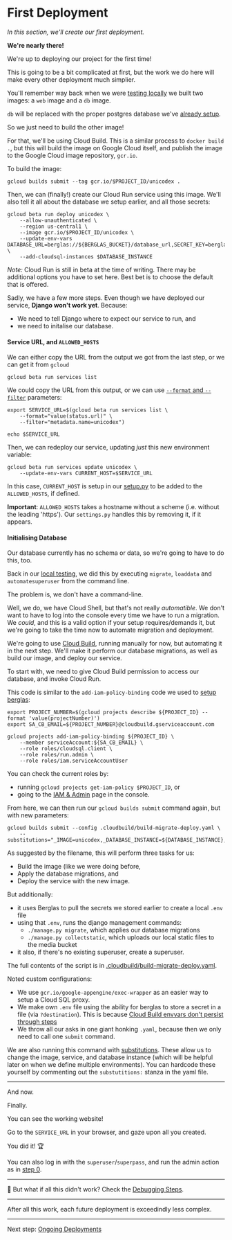# First Deployment

*In this section, we'll create our first deployment.*

**We're nearly there!**

We're up to deploying our project for the first time!

This is going to be a bit complicated at first, but the work we do here will make every other deployment much simplier. 

You'll remember way back when we were [testing locally](00-test-local.md) we built two images: a `web` image and a `db` image. 

`db` will be replaced with the proper postgres database we've [already setup](20-setup-sql.md). 

So we just need to build the other image!

For that, we'll be using Cloud Build. This is a similar process to `docker build .`, but this will build the image on Google Cloud itself, and publish the image to the Google Cloud image repository, `gcr.io`. 

To build the image:

```shell
gcloud builds submit --tag gcr.io/$PROJECT_ID/unicodex .
```

Then, we can (finally!) create our Cloud Run service using this image. We'll also tell it all about the database we setup earlier, and all those secrets: 

```
gcloud beta run deploy unicodex \
    --allow-unauthenticated \
    --region us-central1 \
    --image gcr.io/$PROJECT_ID/unicodex \
    --update-env-vars DATABASE_URL=berglas://${BERGLAS_BUCKET}/database_url,SECRET_KEY=berglas://${BERGLAS_BUCKET}/secret_key,GS_BUCKET_NAME=berglas://${BERGLAS_BUCKET}/media_bucket \
    --add-cloudsql-instances $DATABASE_INSTANCE
```

*Note:* Cloud Run is still in beta at the time of writing. There may be additional options you have to set here. Best bet is to choose the default that is offered. 

Sadly, we have a few more steps. Even though we have deployed our service, **Django won't work yet**. Because: 

* We need to tell Django where to expect our service to run, and 
* we need to initalise our database.

#### Service URL, and `ALLOWED_HOSTS` 

We can either copy the URL from the output we got from the last step, or we can get it from `gcloud`

```
gcloud beta run services list
```

We could copy the URL from this output, or we can use [`--format` and `--filter`](https://dev.to/googlecloud/giving-format-to-your-gcloud-output-57gm) parameters:

```shell
export SERVICE_URL=$(gcloud beta run services list \
	--format="value(status.url)" \
	--filter="metadata.name=unicodex")
	 
echo $SERVICE_URL
```

Then, we can redeploy our service, updating *just* this new environment variable: 

```
gcloud beta run services update unicodex \
	--update-env-vars CURRENT_HOST=$SERVICE_URL
```

In this case, `CURRENT_HOST` is setup in our [setup.py](../setup.py) to be added to the `ALLOWED_HOSTS`, if defined. 


**Important**: `ALLOWED_HOSTS` takes a hostname without a scheme (i.e. without the leading 'https'). Our `settings.py` handles this by removing it, if it appears. 

#### Initialising Database

Our database currently has no schema or data, so we're going to have to do this, too. 

Back in our [local testing](00-test-local.md), we did this by executing `migrate`, `loaddata` and `automatesuperuser` from the command line. 

The problem is, we don't have a command-line. 

Well, we do, we have Cloud Shell, but that's not really *automatible*. We don't want to have to log into the console every time we have to run a migration. We *could*, and this is a valid option if your setup requires/demands it, but we're going to take the time now to automate migration and deployment. 

We're going to use [Cloud Build](https://cloud.google.com/cloud-build/), running manually for now, but automating it in the next step. We'll make it perform our database migrations, as well as build our image, and deploy our service. 

To start with, we need to give Cloud Build permission to access our database, and invoke Cloud Run. 

This code is similar to the `add-iam-policy-binding` code we used to [setup berglas](40-setup-secrets.md): 

```
export PROJECT_NUMBER=$(gcloud projects describe ${PROJECT_ID} --format 'value(projectNumber)')
export SA_CB_EMAIL=${PROJECT_NUMBER}@cloudbuild.gserviceaccount.com

gcloud projects add-iam-policy-binding ${PROJECT_ID} \
	--member serviceAccount:${SA_CB_EMAIL} \
	--role roles/cloudsql.client \
	--role roles/run.admin \
	--role roles/iam.serviceAccountUser
```

You can check the current roles by:

* running `gcloud projects get-iam-policy $PROJECT_ID`, or 
* going to the [IAM & Admin](https://console.cloud.google.com/iam-admin/iam) page in the console. 

From here, we can then run our `gcloud builds submit` command again, but with new parameters: 

```
gcloud builds submit --config .cloudbuild/build-migrate-deploy.yaml \
    --substitutions="_IMAGE=unicodex,_DATABASE_INSTANCE=${DATABASE_INSTANCE},_SERVICE=unicodex"
```

As suggested by the filename, this will perform three tasks for us: 

* Build the image (like we were doing before, 
* Apply the database migrations, and
* Deploy the service with the new image. 

But additionally: 

* it uses Berglas to pull the secrets we stored earlier to create a local `.env` file
* using that `.env`, runs the django management commands: 
  * `./manage.py migrate`, which applies our database migrations
  * `./manage.py collectstatic`, which uploads our local static files to the media bucket
* it also, if there's no existing superuser, create a superuser. 


The full contents of the script is in [.cloudbuild/build-migrate-deploy.yaml](../.cloudbuild/build-migrate-deploy.yaml). 


Noted custom configurations: 

* We use `gcr.io/google-appengine/exec-wrapper` as an easier way to setup a Cloud SQL proxy. 
* We make own `.env` file using the ability for berglas to store a secret in a file (via `?destination`). This is because [Cloud Build envvars don't persist through steps](https://github.com/GoogleCloudPlatform/berglas/tree/master/examples/cloudbuild)
* We throw all our asks in one giant honking `.yaml`, because then we only need to call one `submit` command. 

We are also running this command with [substitutions](https://cloud.google.com/cloud-build/docs/configuring-builds/substitute-variable-values#using_user-defined_substitutions). These allow us to change the image, service, and database instance (which will be helpful later on when we define multiple environments). You can hardcode these yourself by commenting out the `substutitions:` stanza in the yaml file. 

---

And now. 

Finally. 

You can see the working website!

Go to the `SERVICE_URL` in your browser, and gaze upon all you created. 

You did it! 🏆

You can also log in with the `superuser`/`superpass`, and run the admin action as in [step 0](00-test-local.md). 

---

🤔 But what if all this didn't work? Check the [Debugging Steps](zz_debugging.md).

---

After all this work, each future deployment is exceedindly less complex. 

---

Next step: [Ongoing Deployments](60-ongoing-deployments.md)